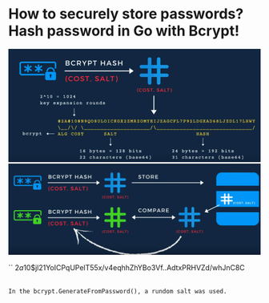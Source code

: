 # How to securely store passwords? Hash password in Go with Bcrypt!

![](./_images/pwd.png)
![](./_images/checkpwd.png)

``
$2a$10$jl21YoICPqUPelT55x/v4eqhhZhYBo3Vf..AdtxPRHVZd/whJnC8C
```

In the bcrypt.GenerateFromPassword(), a rundom salt was used. 